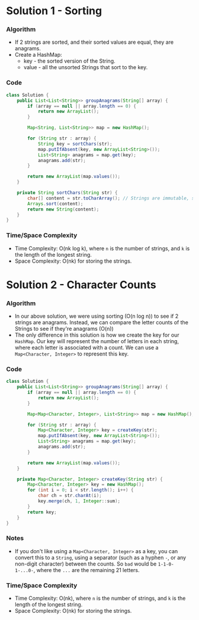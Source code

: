# Solution 1 - Sorting

### Algorithm

- If 2 strings are sorted, and their sorted values are equal, they are anagrams.
- Create a HashMap:
  - key -   the sorted version of the String.
  - value - all the unsorted Strings that sort to the key.

### Code

```java
class Solution {
    public List<List<String>> groupAnagrams(String[] array) {
        if (array == null || array.length == 0) {
            return new ArrayList();
        }

        Map<String, List<String>> map = new HashMap();

        for (String str : array) {
            String key = sortChars(str);
            map.putIfAbsent(key, new ArrayList<String>());
            List<String> anagrams = map.get(key);
            anagrams.add(str);
        }

        return new ArrayList(map.values());
    }

    private String sortChars(String str) {
        char[] content = str.toCharArray(); // Strings are immutable, so we convert to char[]
        Arrays.sort(content);
        return new String(content);
    }
}
```

### Time/Space Complexity

- Time Complexity: O(nk log k), where `n` is the number of strings, and `k` is the length of the longest string.
- Space Complexity: O(nk) for storing the strings.


# Solution 2 - Character Counts

### Algorithm

- In our above solution, we were using sorting (O(n log n)) to see if 2 strings are anagrams. Instead, we can compare the letter counts of the Strings to see if they're anagrams (O(n))
- The only difference in this solution is how we create the key for our `HashMap`. Our key will represent the number of letters in each string, where each letter is associated with a count. We can use a `Map<Character, Integer>` to represent this key.

### Code

```java
class Solution {
    public List<List<String>> groupAnagrams(String[] array) {
        if (array == null || array.length == 0) {
            return new ArrayList();
        }

        Map<Map<Character, Integer>, List<String>> map = new HashMap();

        for (String str : array) {
            Map<Character, Integer> key = createKey(str);
            map.putIfAbsent(key, new ArrayList<String>());
            List<String> anagrams = map.get(key);
            anagrams.add(str);
        }

        return new ArrayList(map.values());
    }

    private Map<Character, Integer> createKey(String str) {
        Map<Character, Integer> key = new HashMap();
        for (int i = 0; i < str.length(); i++) {
            char ch = str.charAt(i);
            key.merge(ch, 1, Integer::sum);
        }
        return key;
    }
}
```

### Notes

- If you don't like using a `Map<Character, Integer>` as a key, you can convert this to a `String`, using a separator (such as a hyphen `-`, or any non-digit character) between the counts. So `bad` would be `1-1-0-1-...0-`, where the `...` are the remaining 21 letters.

### Time/Space Complexity

- Time Complexity: O(nk), where `n` is the number of strings, and `k` is the length of the longest string.
- Space Complexity: O(nk) for storing the strings.
